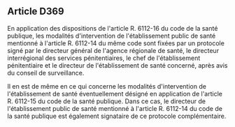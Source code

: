 Article D369
----
En application des dispositions de l'article R. 6112-16 du code de la santé
publique, les modalités d'intervention de l'établissement public de santé
mentionné à l'article R. 6112-14 du même code sont fixées par un protocole signé
par le directeur général de l'agence régionale de santé, le directeur
interrégional des services pénitentiaires, le chef de l'établissement
pénitentiaire et le directeur de l'établissement de santé concerné, après avis
du conseil de surveillance.

Il en est de même en ce qui concerne les modalités d'intervention de
l'établissement de santé éventuellement désigné en application de l'article R.
6112-15 du code de la santé publique. Dans ce cas, le directeur de
l'établissement public de santé mentionné à l'article R. 6112-14 du code de la
santé publique est également signataire de ce protocole complémentaire.
